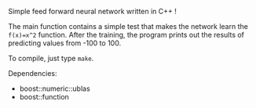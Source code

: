 Simple feed forward neural network written in C++ !

The main function contains a simple test that makes the network learn the ```f(x)=x^2``` function.
After the training, the program prints out the results of predicting values from -100 to 100.

To compile, just type ```make```.

Dependencies:
  - boost::numeric::ublas
  - boost::function
